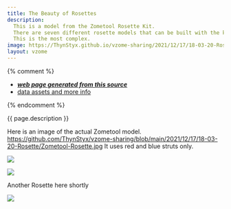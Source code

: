 ```yaml
---
title: The Beauty of Rosettes
description:
  This is a model from the Zometool Rosette Kit.
  There are seven different rosette models that can be built with the kit.
  This is the most complex.
image: https://ThynStyx.github.io/vzome-sharing/2021/12/17/18-03-20-Rosette/Rosette.png
layout: vzome
---
```

{% comment %}
 - [***web page generated from this source***][post]
 - [data assets and more info][github]

[post]: <https://ThynStyx.github.io/vzome-sharing/2021/12/17/Rosette-18-03-20.html>
[github]: <https://github.com/ThynStyx/vzome-sharing/tree/main/2021/12/17/18-03-20-Rosette/>
{% endcomment %}

{{ page.description }}

  Here is an image of the actual Zometool model.
 https://github.com/ThynStyx/vzome-sharing/blob/main/2021/12/17/18-03-20-Rosette/Zometool-Rosette.jpg 
  It uses red and blue struts only.
    
<vzome-viewer style="width: 100%; height: 65vh;"
       src="https://ThynStyx.github.io/vzome-sharing/2021/12/17/18-03-20-Rosette/Rosette.vZome" >
  <img src="https://ThynStyx.github.io/vzome-sharing/2021/12/17/18-03-20-Rosette/Rosette.png" />
</vzome-viewer>


<vzome-viewer style="width: 100%; height: 65vh;"
       src="...first-model.vZome" >
  <img src="...first-model.png" />
</vzome-viewer>

Another Rosette here shortly


<vzome-viewer style="width: 100%; height: 65vh;"
       src="...second-model.vZome" >
  <img src="...second-model.png" />
</vzome-viewer>
